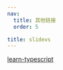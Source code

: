 ```yaml
---
nav: 
  title: 其他链接
  order: 5

title: slidevs
---
```





<a href="https://mudssky.github.io/my-slidevs/slidevs/learn-typescript" target="_blank" class="text-blue-600 text-[25px] cursor-pointer" data-v-e77f959b="">learn-typescript</a>
